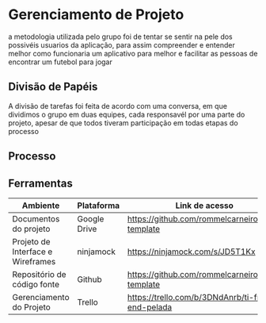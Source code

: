 # Gerenciamento de Projeto

a metodologia utilizada pelo grupo foi de tentar se sentir na pele dos possivéis usuarios da aplicação, para assim compreender e entender melhor como funcionaria um aplicativo para melhor e facilitar as pessoas de encontrar um futebol para jogar



## Divisão de Papéis
A divisão de tarefas foi feita de acordo com uma conversa, em que dividimos o grupo em duas equipes, cada responsavél por uma parte do projeto, apesar de que todos tiveram participação em todas etapas do processo

## Processo



## Ferramentas
|Ambiente | Plataforma |Link de acesso  |
|--------------------|------------------------------------|----------------------------------------|
| Documentos do projeto | Google Drive | https://github.com/rommelcarneiro/tiaw-template |
| Projeto de Interface e  Wireframes | ninjamock | https://ninjamock.com/s/JD5T1Kx |
| Repositório de código fonte | Github | https://github.com/rommelcarneiro/tiaw-template |
| Gerenciamento do Projeto | Trello | https://trello.com/b/3DNdAnrb/ti-front-end-pelada |
